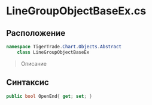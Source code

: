 
# LineGroupObjectBaseEx.cs
## Расположение
```csharp
namespace TigerTrade.Chart.Objects.Abstract  
    class LineGroupObjectBaseEx
```

> Описание

## Синтаксис
```csharp
public bool OpenEnd{ get; set; }
```
